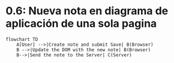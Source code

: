 # 0.6: Nueva nota en diagrama de aplicación de una sola pagina

```mermaid
flowchart TD
    A[User] -->|Create note and submit Save| B(Browser)
    B -->|Update the DOM with the new note| B(Browser)
    B-->|Send the note to the Server| C(Server)
```
